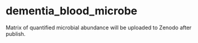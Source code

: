 # dementia_blood_microbe



Matrix of quantified microbial abundance will be uploaded to Zenodo after publish.
